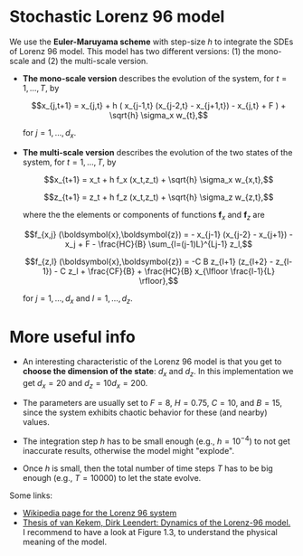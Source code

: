 # Stochastic Lorenz 96 model

We use the **Euler-Maruyama scheme** with step-size $h$ to integrate the SDEs of Lorenz 96 model. This model has two different versions: (1) the mono-scale and (2) the multi-scale version.

* **The mono-scale version** describes the evolution of the system, for $t=1,\ldots,T$, by

    $$x_{j,t+1} = x_{j,t} + h ( x_{j-1,t} (x_{j-2,t} - x_{j+1,t}) - x_{j,t} + F ) + \sqrt{h} \sigma_x w_{t},$$

    for $j = 1, \ldots, d_x$.

* **The multi-scale version** describes the evolution of the two states of the system, for $t=1,\ldots,T$, by

    $$x_{t+1} = x_t + h f_x (x_t,z_t)  + \sqrt{h} \sigma_x w_{x,t},$$
 
    $$z_{t+1} = z_t + h f_z (x_t,z_t) + \sqrt{h} \sigma_z w_{z,t},$$

    where the the elements or components of functions $\boldsymbol{f}_x$ and $\boldsymbol{f}_z$ are

    $$f_{x,j} (\boldsymbol{x},\boldsymbol{z}) = - x_{j-1} (x_{j-2} - x_{j+1}) - x_j + F - \frac{HC}{B} \sum_{l=(j-1)L}^{Lj-1} z_l,$$

    $$f_{z,l} (\boldsymbol{x},\boldsymbol{z}) = -C B z_{l+1} (z_{l+2} - z_{l-1}) - C z_l + \frac{CF}{B} + \frac{HC}{B} x_{\lfloor \frac{l-1}{L} \rfloor},$$

    for $j = 1, \ldots, d_x$ and $l = 1,\ldots, d_z$.

# More useful info

* An interesting characteristic of the Lorenz 96 model is that you get to **choose the dimension of the state**: $d_x$ and $d_z$. In this implementation we get $d_x = 20$ and $d_z = 10 d_x = 200$.

* The parameters are usually set to $F = 8$, $H = 0.75$, $C = 10$, and $B = 15$, since the system exhibits chaotic behavior for these (and nearby) values.

* The integration step $h$ has to be small enough (e.g., $h = 10^{-4}$) to not get inaccurate results, otherwise the model might "explode". 

* Once $h$ is small, then the total number of time steps $T$ has to be big enough (e.g., $T = 10000$) to let the state evolve. 

Some links:
* [Wikipedia page for the Lorenz 96 system](https://en.wikipedia.org/wiki/Lorenz_96_model)
* [Thesis of van Kekem, Dirk Leendert: Dynamics of the Lorenz-96 model.](https://pure.rug.nl/ws/portalfiles/portal/65106850/1_Introduction.pdf) I recommend to have a look at Figure 1.3, to understand the physical meaning of the model.
